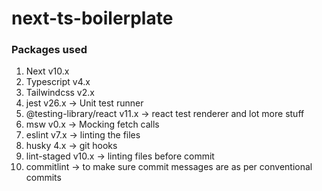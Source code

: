 # next-ts-boilerplate

### Packages used

1. Next v10.x
1. Typescript v4.x
1. Tailwindcss v2.x
1. jest v26.x -> Unit test runner
1. @testing-library/react v11.x -> react test renderer and lot more stuff
1. msw v0.x -> Mocking fetch calls
1. eslint v7.x -> linting the files
1. husky 4.x -> git hooks
1. lint-staged v10.x -> linting files before commit
1. commitlint -> to make sure commit messages are as per conventional commits
